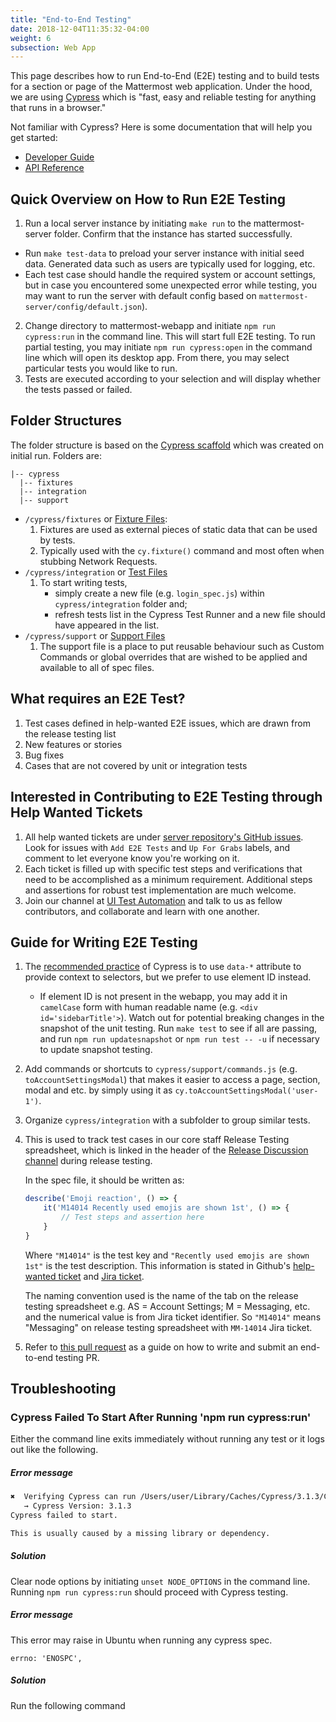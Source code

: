 ```yaml
---
title: "End-to-End Testing"
date: 2018-12-04T11:35:32-04:00
weight: 6
subsection: Web App
---
```


This page describes how to run End-to-End (E2E) testing and to build tests for a section or page of the Mattermost web application.  Under the hood, we are using [Cypress](https://www.cypress.io/) which is "fast, easy and reliable testing for anything that runs in a browser."

Not familiar with Cypress? Here is some documentation that will help you get started:

  - [Developer Guide](https://docs.cypress.io/guides/overview/why-cypress.html#In-a-nutshell)
  - [API Reference](https://docs.cypress.io/api/api/table-of-contents.html)

## Quick Overview on How to Run E2E Testing

1.  Run a local server instance by initiating `make run` to the mattermost-server folder. Confirm that the instance has started successfully.
   - Run `make test-data` to preload your server instance with initial seed data.  Generated data such as users are typically used for logging, etc.
   - Each test case should handle the required system or account settings, but in case you encountered some unexpected error while testing, you may want to run the server with default config based on `mattermost-server/config/default.json`).
2.  Change directory to mattermost-webapp and initiate `npm run cypress:run` in the command line. This will start full E2E testing. To run partial testing, you may initiate `npm run cypress:open` in the command line which will open its desktop app.  From there, you may select particular tests you would like to run.
3.  Tests are executed according to your selection and will display whether the tests passed or failed.

## Folder Structures

The folder structure is based on the [Cypress scaffold](https://docs.cypress.io/guides/core-concepts/writing-and-organizing-tests.html#Folder-Structure) which was created on initial run.  Folders are:
```
|-- cypress
  |-- fixtures
  |-- integration
  |-- support
```

- `/cypress/fixtures` or [Fixture Files](https://docs.cypress.io/guides/core-concepts/writing-and-organizing-tests.html#Fixture-Files):
    1.  Fixtures are used as external pieces of static data that can be used by tests.
    2.  Typically used with the `cy.fixture()` command and most often when stubbing Network Requests.
- `/cypress/integration` or [Test Files](https://docs.cypress.io/guides/core-concepts/writing-and-organizing-tests.html#Test-files)
    1.  To start writing tests,
        - simply create a new file (e.g. `login_spec.js`) within `cypress/integration` folder and;
        - refresh tests list in the Cypress Test Runner and a new file should have appeared in the list.
- `/cypress/support` or [Support Files](https://docs.cypress.io/guides/core-concepts/writing-and-organizing-tests.html#Support-file)
    1.  The support file is a place to put reusable behaviour such as Custom Commands or global overrides that are wished to be applied and available to all of spec files.

## What requires an E2E Test?

1. Test cases defined in help-wanted E2E issues, which are drawn from the release testing list
2. New features or stories
3. Bug fixes
4. Cases that are not covered by unit or integration tests

## Interested in Contributing to E2E Testing through Help Wanted Tickets

1. All help wanted tickets are under [server repository's GitHub issues](https://github.com/mattermost/mattermost-server/issues?q=is%3Aissue+is%3Aopen+label%3A%22Up+For+Grabs%22). Look for issues with `Add E2E Tests` and `Up For Grabs` labels, and comment to let everyone know you're working on it.
2. Each ticket is filled up with specific test steps and verifications that need to be accomplished as a minimum requirement.  Additional steps and assertions for robust test implementation are much welcome.
3. Join our channel at [UI Test Automation](https://community.mattermost.com/core/channels/ui-test-automation) and talk to us as fellow contributors, and collaborate and learn with one another.

## Guide for Writing E2E Testing

1. The [recommended practice](https://docs.cypress.io/guides/references/best-practices.html#Selecting-Elements) of Cypress is to use `data-*` attribute to provide context to selectors, but we prefer to use element ID instead.
   - If element ID is not present in the webapp, you may add it in `camelCase` form with human readable name (e.g. `<div id='sidebarTitle'>`). Watch out for potential breaking changes in the snapshot of the unit testing.  Run `make test` to see if all are passing, and run `npm run updatesnapshot` or `npm run test -- -u` if necessary to update snapshot testing.
2. Add commands or shortcuts to `cypress/support/commands.js` (e.g. `toAccountSettingsModal`) that makes it easier to access a page, section, modal and etc. by simply using it as `cy.toAccountSettingsModal('user-1')`.
3. Organize `cypress/integration` with a subfolder to group similar tests.
4. This is used to track test cases in our core staff Release Testing spreadsheet, which is linked in the header of the [Release Discussion channel](https://community.mattermost.com/core/channels/release-discussion) during release testing.

    In the spec file, it should be written as:

    ```javascript
    describe('Emoji reaction', () => {
        it('M14014 Recently used emojis are shown 1st', () => {
            // Test steps and assertion here
        }
    }
    ```

    Where `"M14014"` is the test key and `"Recently used emojis are shown 1st"` is the test description.  This information is stated in Github's [help-wanted ticket](https://github.com/mattermost/mattermost-server/issues/10246) and [Jira ticket](https://mattermost.atlassian.net/browse/MM-14014).

    The naming convention used is the name of the tab on the release testing spreadsheet e.g. AS = Account Settings; M = Messaging, etc. and the numerical value is from Jira ticket identifier. So `"M14014"` means "Messaging" on release testing spreadsheet with `MM-14014` Jira ticket.

1. Refer to [this pull request](https://github.com/mattermost/mattermost-webapp/pull/2058/files#diff-c42a18e742b351c0ade058ed0c4b5c5eR10) as a guide on how to write and submit an end-to-end testing PR.

## Troubleshooting

### Cypress Failed To Start After Running 'npm run cypress:run'

Either the command line exits immediately without running any test or it logs out like the following.

##### Error message
```sh
✖  Verifying Cypress can run /Users/user/Library/Caches/Cypress/3.1.3/Cypress.app
   → Cypress Version: 3.1.3
Cypress failed to start.

This is usually caused by a missing library or dependency.
```

##### Solution
Clear node options by initiating `unset NODE_OPTIONS` in the command line. Running `npm run cypress:run` should proceed with Cypress testing.


##### Error message
This error may raise in Ubuntu when running any cypress spec.

```code: 'ENOSPC',
errno: 'ENOSPC',
```
##### Solution
Run the following command

```echo fs.inotify.max_user_watches=524288 | sudo tee -a /etc/sysctl.conf && sudo sysctl -p
```